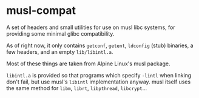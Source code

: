 # musl-compat

A set of headers and small utilities for use on musl libc systems, for providing
some minimal glibc compatibility.

As of right now, it only contains `getconf`, `getent`, `ldconfig` (stub)
binaries, a few headers, and an empty `lib/libintl.a`.

Most of these things are taken from Alpine Linux's musl package.

`libintl.a` is provided so that programs which specify `-lintl` when linking
don't fail, but use musl's `libintl` implementation anyway. musl itself uses
the same method for `libm`, `librt`, `libpthread`, `libcrypt`...
